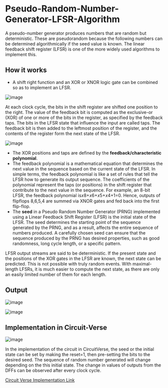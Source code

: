# Pseudo-Random-Number-Generator-LFSR-Algorithm
A pseudo-number generator produces numbers that are random but deterministic. These are pseudorandom because the following numbers can be determined algorithmically if the seed value is known. The linear feedback shift register (LFSR) is one of the more widely used algorithms to implement this.

## How it works
- A shift right function and an XOR or XNOR logic gate can be combined so as to implement an LFSR.

![image](https://github.com/amri-tah/Pseudo-Random-Number-Generator-LFSR-Algorithm/assets/111682039/48d7df6b-b0a6-4d7c-8f98-1b30025c23b3)

At each clock cycle, the bits in the shift register are shifted one position to the right. The value of the feedback bit is computed as the exclusive-or (XOR) of one or more of the bits in the register, as specified by the feedback taps. The bits in the LFSR state that influence the input are called taps.
The feedback bit is then added to the leftmost position of the register, and the contents of the register form the next state of the LFSR.

![image](https://github.com/amri-tah/Pseudo-Random-Number-Generator-LFSR-Algorithm/assets/111682039/fcac6b39-46da-4e33-8474-75e94ff25019)

- The XOR positions and taps are defined by the **feedback/characteristic polynomial**.
- The feedback polynomial is a mathematical equation that determines the next value in the sequence based on the current state of the LFSR. In simple terms, the feedback polynomial is like a set of rules that tell the LFSR how to generate its output sequence. The coefficients of the polynomial represent the taps (or positions) in the shift register that contribute to the next value in the sequence. For example, an 8-bit LFSR, the feedback polynomial is𝑥8+𝑥6+𝑥5+𝑥4+1=0. Hence, outputs of flipflops 8,6,5,4 are summed via XNOR gates and fed back into the first flip-flop.
- The **seed** in a Pseudo Random Number Generator (PRNG) implemented using a Linear Feedback Shift Register (LFSR) is the initial state of the LFSR. The seed determines the starting point of the sequence generated by the PRNG, and as a result, affects the entire sequence of numbers produced. A carefully chosen seed can ensure that the sequence produced by the PRNG has desired properties, such as good randomness, long cycle length, or a specific pattern.
  
LFSR output streams are said to be deterministic. If the present state and the positions of the XOR gates in the LFSR are known, the next state can be predicted. This is not possible with truly random events. With maximal-length LFSRs, it is much easier to compute the next state, as there are only an easily limited number of them for each length.

## Output
![image](https://github.com/amri-tah/Pseudo-Random-Number-Generator-LFSR-Algorithm/assets/111682039/64c9ae66-dd26-4ea2-8dcf-3a126369d05c)

![image](https://github.com/amri-tah/Pseudo-Random-Number-Generator-LFSR-Algorithm/assets/111682039/07310149-1259-4e7c-9687-8164a29c5f0f)

## Implementation in Circuit-Verse
![image](https://github.com/amri-tah/Pseudo-Random-Number-Generator-LFSR-Algorithm/assets/111682039/3256c20e-bf0b-4950-a8bd-eb8a89970f51)

In the implementation of the circuit in CircuitVerse, the seed or the initial state can be set by making the reset=1, then pre-setting the bits to the desired seed. The sequence of random number generated will change depending on the this initial state. The change in values of outputs from the DFFs can be observed after every clock cycle.

[Circuit Verse Implementation Link](https://circuitverse.org/users/165110/projects/prng8-using-lfsr-v3)
